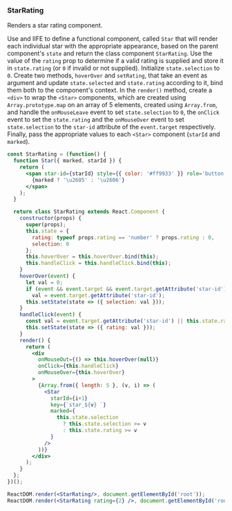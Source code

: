 ### StarRating

Renders a star rating component.

Use and IIFE to define a functional component, called `Star` that will render each individual star with the appropriate appearance, based on the parent component's `state` and return the class component `StarRating`.
Use the value of the `rating` prop to determine if a valid rating is supplied and store it in `state.rating` (or `0` if invalid or not supplied).
Initialize `state.selection` to `0`.
Create two methods, `hoverOver` and `setRating`, that take an event as argument and update `state.selected` and `state.rating` according to it, bind them both to the component's context.
In the `render()` method, create a `<div>` to wrap the `<Star>` components, which are created using `Array.prototype.map` on an array of 5 elements, created using `Array.from`, and handle the `onMouseLeave` event to set `state.selection` to `0`, the `onClick` event to set
the `state.rating` and the `onMouseOver` event to set `state.selection` to the `star-id` attribute of the `event.target` respectively. 
Finally, pass the appropriate values to each `<Star>` component (`starId` and `marked`).

```jsx
const StarRating = (function() {
  function Star({ marked, starId }) {
    return (
      <span star-id={starId} style={{ color: '#ff9933' }} role='button'>
        {marked ? '\u2605' : '\u2606'}
      </span>
    );
  }

  return class StarRating extends React.Component {
    constructor(props) {
      super(props);
      this.state = {
        rating: typeof props.rating == 'number' ? props.rating : 0,
        selection: 0
      };
      this.hoverOver = this.hoverOver.bind(this);
      this.handleClick = this.handleClick.bind(this);
    }
    hoverOver(event) {
      let val = 0;
      if (event && event.target && event.target.getAttribute('star-id'))
        val = event.target.getAttribute('star-id');
      this.setState(state => ({ selection: val }));
    }
    handleClick(event) {
      const val = event.target.getAttribute('star-id') || this.state.rating;
      this.setState(state => ({ rating: val }));
    }
    render() {
      return (
        <div
          onMouseOut={() => this.hoverOver(null)}
          onClick={this.handleClick}
          onMouseOver={this.hoverOver}
        >
          {Array.from({ length: 5 }, (v, i) => (
            <Star
              starId={i+1}
              key={`star_${v} `}
              marked={
                this.state.selection
                  ? this.state.selection >= v
                  : this.state.rating >= v
              }
            />
          ))}
        </div>
      );
    }
  };
})();
```

```jsx
ReactDOM.render(<StarRating/>, document.getElementById('root'));
ReactDOM.render(<StarRating rating={2} />, document.getElementById('root'));
```

<!-- tags: visual,children,input,state,class -->

<!-- expertise: 2 -->
